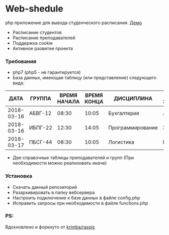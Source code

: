 # Web-shedule

php приложение для вывода студенческого расписания. [Демо](http://иату.рф/testraspisanie/)

  - Расписание студентов
  - Расписание преподавателей
  - Поддержка cookie
  - Активное развитие проекта

### Требования

  - php7 (php5 - не гарантируется)
  - База данных, имеющая таблицу (или представление) следующего вида:

| ДАТА | ГРУППА | ВРЕМЯ НАЧАЛА | ВРЕМЯ КОНЦА | ДИСЦИПЛИНА | ТИП ЗАНЯТИЯ | ПРЕПОДАВАТЕЛЬ | АУДИТОРИЯ |
| ------ | ------ | ------ | ------ | ------ | ------ | ------ | ------ |
| 2018-03-16 | АБВГ-12 | 08:30 | 10:05 | Бухгалтерия | Лекция | Иванов И.И. | 310 |
| 2018-03-16 | ИБПГ-22 | 12:30 | 14:05 | Программирование | Зачет | Пупкин В.И. | 404 |
| 2018-03-17 | ПБСГ-44 | 08:30 | 10:05 | Логистика | Практика | Петров П.П. | 317 |
  - Две справочные таблицы преподавателей и групп (При необходимости можно реализовать иначе) 

### Установка
  - Скачать данный репозиторий 
  - Разархивировать в папку вебсервера
  - Настроить подключение к базе данных в файле config.php
  - Исправить запросы при необходимости в файле functions.php

### PS:
Вдохновлено и форкнуто от [krimba/raspis](https://github.com/krimba/raspis)
